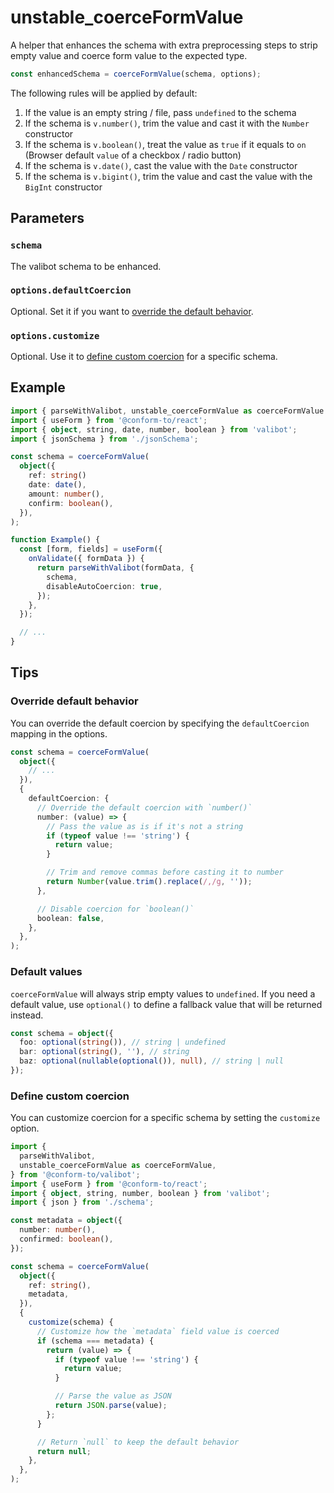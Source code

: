 # unstable_coerceFormValue

A helper that enhances the schema with extra preprocessing steps to strip empty value and coerce form value to the expected type.

```ts
const enhancedSchema = coerceFormValue(schema, options);
```

The following rules will be applied by default:

1. If the value is an empty string / file, pass `undefined` to the schema
2. If the schema is `v.number()`, trim the value and cast it with the `Number` constructor
3. If the schema is `v.boolean()`, treat the value as `true` if it equals to `on` (Browser default `value` of a checkbox / radio button)
4. If the schema is `v.date()`, cast the value with the `Date` constructor
5. If the schema is `v.bigint()`, trim the value and cast the value with the `BigInt` constructor

## Parameters

### `schema`

The valibot schema to be enhanced.

### `options.defaultCoercion`

Optional. Set it if you want to [override the default behavior](#override-default-behavior).

### `options.customize`

Optional. Use it to [define custom coercion](#define-custom-coercion) for a specific schema.

## Example

```ts
import { parseWithValibot, unstable_coerceFormValue as coerceFormValue } from '@conform-to/valibot';
import { useForm } from '@conform-to/react';
import { object, string, date, number, boolean } from 'valibot';
import { jsonSchema } from './jsonSchema';

const schema = coerceFormValue(
  object({
    ref: string()
    date: date(),
    amount: number(),
    confirm: boolean(),
  }),
);

function Example() {
  const [form, fields] = useForm({
    onValidate({ formData }) {
      return parseWithValibot(formData, {
        schema,
        disableAutoCoercion: true,
      });
    },
  });

  // ...
}
```

## Tips

### Override default behavior

You can override the default coercion by specifying the `defaultCoercion` mapping in the options.

```ts
const schema = coerceFormValue(
  object({
    // ...
  }),
  {
    defaultCoercion: {
      // Override the default coercion with `number()`
      number: (value) => {
        // Pass the value as is if it's not a string
        if (typeof value !== 'string') {
          return value;
        }

        // Trim and remove commas before casting it to number
        return Number(value.trim().replace(/,/g, ''));
      },

      // Disable coercion for `boolean()`
      boolean: false,
    },
  },
);
```

### Default values

`coerceFormValue` will always strip empty values to `undefined`. If you need a default value, use `optional()` to define a fallback value that will be returned instead.

```ts
const schema = object({
  foo: optional(string()), // string | undefined
  bar: optional(string(), ''), // string
  baz: optional(nullable(optional()), null), // string | null
});
```

### Define custom coercion

You can customize coercion for a specific schema by setting the `customize` option.

```ts
import {
  parseWithValibot,
  unstable_coerceFormValue as coerceFormValue,
} from '@conform-to/valibot';
import { useForm } from '@conform-to/react';
import { object, string, number, boolean } from 'valibot';
import { json } from './schema';

const metadata = object({
  number: number(),
  confirmed: boolean(),
});

const schema = coerceFormValue(
  object({
    ref: string(),
    metadata,
  }),
  {
    customize(schema) {
      // Customize how the `metadata` field value is coerced
      if (schema === metadata) {
        return (value) => {
          if (typeof value !== 'string') {
            return value;
          }

          // Parse the value as JSON
          return JSON.parse(value);
        };
      }

      // Return `null` to keep the default behavior
      return null;
    },
  },
);
```

